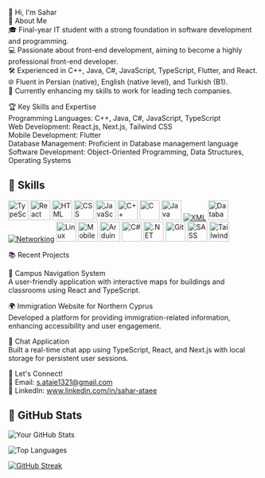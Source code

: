 👋 Hi, I'm Sahar  
🌟 About Me   
🎓 Final-year IT student with a strong foundation in software development and programming.  
💻 Passionate about front-end development, aiming to become a highly professional front-end developer.  
🛠 Experienced in C++, Java, C#, JavaScript, TypeScript, Flutter, and React.  
🌐 Fluent in Persian (native), English (native level), and Turkish (B1).  
🌱 Currently enhancing my skills to work for leading tech companies.  

🏆 Key Skills and Expertise  
Programming Languages: C++, Java, C#, JavaScript, TypeScript  
Web Development: React.js, Next.js, Tailwind CSS  
Mobile Development: Flutter  
Database Management: Proficient in Database management language  
Software Development: Object-Oriented Programming, Data Structures, Operating Systems  

## 🚀 Skills

<a href="https://www.typescriptlang.org/" target="_blank"><img src="https://cdn.jsdelivr.net/gh/devicons/devicon/icons/typescript/typescript-original.svg" width="40" height="40" alt="TypeScript" /></a>
<a href="https://react.dev/" target="_blank"><img src="https://cdn.jsdelivr.net/gh/devicons/devicon/icons/react/react-original.svg" width="40" height="40" alt="React" /></a>
<a href="https://developer.mozilla.org/en-US/docs/Web/HTML" target="_blank"><img src="https://cdn.jsdelivr.net/gh/devicons/devicon/icons/html5/html5-original.svg" width="40" height="40" alt="HTML" /></a>
<a href="https://developer.mozilla.org/en-US/docs/Web/CSS" target="_blank"><img src="https://cdn.jsdelivr.net/gh/devicons/devicon/icons/css3/css3-original.svg" width="40" height="40" alt="CSS" /></a>
<a href="https://developer.mozilla.org/en-US/docs/Web/JavaScript" target="_blank"><img src="https://cdn.jsdelivr.net/gh/devicons/devicon/icons/javascript/javascript-original.svg" width="40" height="40" alt="JavaScript" /></a>
<a href="https://isocpp.org/" target="_blank"><img src="https://cdn.jsdelivr.net/gh/devicons/devicon/icons/cplusplus/cplusplus-original.svg" width="40" height="40" alt="C++" /></a>
<a href="https://en.wikipedia.org/wiki/C_(programming_language)" target="_blank"><img src="https://cdn.jsdelivr.net/gh/devicons/devicon/icons/c/c-original.svg" width="40" height="40" alt="C" /></a>
<a href="https://www.oracle.com/java/" target="_blank"><img src="https://cdn.jsdelivr.net/gh/devicons/devicon/icons/java/java-original.svg" width="40" height="40" alt="Java" /></a>
<a href="https://en.wikipedia.org/wiki/XML" target="_blank"><img src="https://img.icons8.com/color/40/xml-file.png" alt="XML" /></a>
<a href="https://www.mysql.com/" target="_blank"><img src="https://cdn.jsdelivr.net/gh/devicons/devicon/icons/mysql/mysql-original.svg" width="40" height="40" alt="Database Management" /></a>
<a href="https://en.wikipedia.org/wiki/Computer_network" target="_blank"><img src="https://img.icons8.com/color/40/router.png" alt="Networking" /></a>
<a href="https://www.linux.org/" target="_blank"><img src="https://cdn.jsdelivr.net/gh/devicons/devicon/icons/linux/linux-original.svg" width="40" height="40" alt="Linux" /></a>
<a href="https://developer.android.com/" target="_blank"><img src="https://cdn.jsdelivr.net/gh/devicons/devicon/icons/android/android-original.svg" width="40" height="40" alt="Mobile Application Programming" /></a>
<a href="https://www.arduino.cc/" target="_blank"><img src="https://cdn.jsdelivr.net/gh/devicons/devicon/icons/arduino/arduino-original.svg" width="40" height="40" alt="Arduino" /></a>
<a href="https://learn.microsoft.com/en-us/dotnet/csharp/" target="_blank"><img src="https://cdn.jsdelivr.net/gh/devicons/devicon/icons/csharp/csharp-original.svg" width="40" height="40" alt="C#" /></a>
<a href="https://dotnet.microsoft.com/" target="_blank"><img src="https://cdn.jsdelivr.net/gh/devicons/devicon/icons/dot-net/dot-net-original.svg" width="40" height="40" alt=".NET" /></a>
<a href="https://git-scm.com/" target="_blank"><img src="https://cdn.jsdelivr.net/gh/devicons/devicon/icons/git/git-original.svg" width="40" height="40" alt="Git" /></a>
<a href="https://sass-lang.com/" target="_blank"><img src="https://cdn.jsdelivr.net/gh/devicons/devicon/icons/sass/sass-original.svg" width="40" height="40" alt="SASS" /></a>
<a href="https://tailwindcss.com/" target="_blank"><img src="https://cdn.jsdelivr.net/gh/devicons/devicon/icons/tailwindcss/tailwindcss-plain.svg" width="40" height="40" alt="TailwindCSS" /></a>





📚 Recent Projects  
 
🚀 Campus Navigation System  
A user-friendly application with interactive maps for buildings and classrooms using React and TypeScript.  

🌍 Immigration Website for Northern Cyprus  
Developed a platform for providing immigration-related information, enhancing accessibility and user engagement.  

💬 Chat Application  
Built a real-time chat app using TypeScript, React, and Next.js with local storage for persistent user sessions.  




🌟 Let's Connect!  
📧 Email: s.ataie1321@gmail.com  
💼 LinkedIn: www.linkedin.com/in/sahar-ataee  

## 🌟 GitHub Stats  

![Your GitHub Stats](https://github-readme-stats.vercel.app/api?username=sahar8282&show_icons=true&theme=radical)  

![Top Languages](https://github-readme-stats.vercel.app/api/top-langs/?username=sahar8282&layout=compact&theme=radical)  

[![GitHub Streak](https://streak-stats.demolab.com/?user=sahar8282&theme=dark)](https://git.io/streak-stats)


